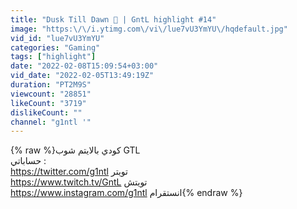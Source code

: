 ```yaml
---
title: "Dusk Till Dawn 🌙 | GntL highlight #14"
image: "https:\/\/i.ytimg.com\/vi\/lue7vU3YmYU\/hqdefault.jpg"
vid_id: "lue7vU3YmYU"
categories: "Gaming"
tags: ["highlight"]
date: "2022-02-08T15:09:54+03:00"
vid_date: "2022-02-05T13:49:19Z"
duration: "PT2M9S"
viewcount: "28851"
likeCount: "3719"
dislikeCount: ""
channel: "g1ntl '"
---
```

{% raw %}كودي بالايتم شوب GTL <br />حساباتي :<br /><a rel="nofollow" target="blank" href="https://twitter.com/g1ntl">https://twitter.com/g1ntl</a>  تويتر <br /><a rel="nofollow" target="blank" href="https://www.twitch.tv/GntL">https://www.twitch.tv/GntL</a>  تويتش <br /><a rel="nofollow" target="blank" href="https://www.instagram.com/g1ntl">https://www.instagram.com/g1ntl</a>  انستقرام{% endraw %}
